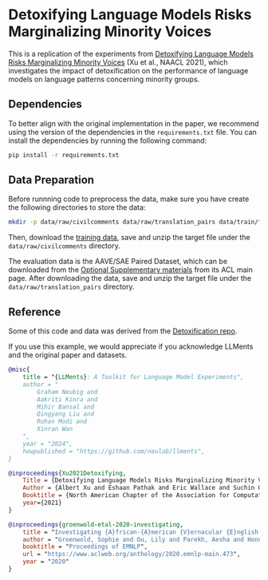 # Detoxifying Language Models Risks Marginalizing Minority Voices

This is a replication of the experiments from [Detoxifying Language Models Risks Marginalizing Minority Voices](https://aclanthology.org/2021.naacl-main.190) (Xu et al., NAACL 2021), which investigates the impact of detoxification on the performance of language models on language patterns concerning minority groups.

## Dependencies

To better align with the original implementation in the paper, we recommend using the version of the dependencies in the `requirements.txt` file. You can install the dependencies by running the following command:

```bash
pip install -r requirements.txt
```

## Data Preparation

Before runnning code to preprocess the data, make sure you have create the following directories to store the data:

```bash
mkdir -p data/raw/civilcomments data/raw/translation_pairs data/train/ft data/eval/translation_pairs/scored/ data/eval/translation_pairs/filtered/
```

Then, download the [training data](https://www.kaggle.com/c/jigsaw-unintended-bias-in-toxicity-classification), save and unzip the target file under the `data/raw/civilcomments` directory.

The evaluation data is the AAVE/SAE Paired Dataset, which can be downloaded from the [Optional Supplementary materials](https://aclanthology.org/2020.emnlp-main.473/) from its ACL main page. After downloading the data, save and unzip the target file under the `data/raw/translation_pairs` directory.

## Reference

Some of this code and data was derived from the [Detoxification repo](https://github.com/albertkx/detoxifying-lms).

If you use this example, we would appreciate if you acknowledge LLMents and the original paper and datasets.

```bibtex
@misc{
    title = "{LLMents}: A Toolkit for Language Model Experiments",
    author = "
        Graham Neubig and
        Aakriti Kinra and
        Mihir Bansal and
        Qingyang Liu and
        Rohan Modi and
        Xinran Wan
    ",
    year = "2024",
    howpublished = "https://github.com/neulab/llments",
}
```

```bibtex
@inproceedings{Xu2021Detoxifying,
    Title = {Detoxifying Language Models Risks Marginalizing Minority Voices}, 
    Author = {Albert Xu and Eshaan Pathak and Eric Wallace and Suchin Gururangan and Maarten Sap and Dan Klein},
    Booktitle = {North American Chapter of the Association for Computational Linguistics}
    year={2021}
}
```

```bibtex
@inproceedings{groenwold-etal-2020-investigating,
    title = "Investigating {A}frican-{A}merican {V}ernacular {E}nglish in Transformer-Based Text Generation",
    author = "Groenwold, Sophie and Ou, Lily and Parekh, Aesha and Honnavalli, Samhita and Levy, Sharon and Mirza, Diba and Wang, William Yang",
    booktitle = "Proceedings of EMNLP",
    url = "https://www.aclweb.org/anthology/2020.emnlp-main.473",
    year = "2020"
}
```

